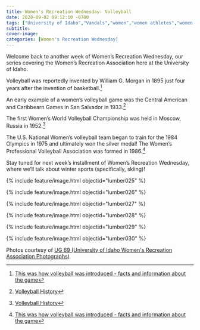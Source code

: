 ```yaml
---
title: Women's Recreation Wednesday: Volleyball
date: 2020-09-02 09:12:10 -0700
tags: ["University of Idaho","Vandals","women","women athletes","women's recreation","women's sports","women in sports","women's recreation Wednesday","Idaho","moscow","university history","university archives"]
subtitle: 
cover-image: 
categories: [Women's Recreation Wednesday]
---
```


Welcome back to another week of Women’s Recreation
Wednesday, our series covering the Women’s Recreation Association here at the
University of Idaho.

Volleyball was reportedly invented by William G. Morgan
in 1895 just four years after the invention of basketball.[^1]

An early example of a women’s volleyball game was the
Central American and Caribbearn Games in San Salvador in 1933.[^2]

The first Women’s World Volleyball Championship was held in Moscow, Russia in
1952.[^3]

The U.S. National Women’s volleyball team began to train for the 1984 Olympics
in 1975 and ultimately won the silver medal! The Women’s Professional
Volleyball Association was formed in 1986.[^4]

Stay tuned for next week’s installment of Women’s Recreation
Wednesday, where we’ll talk about winter sports (specifically, skiing)!

{% include feature/image.html objectid="lumber025" %}

{% include feature/image.html objectid="lumber026" %}

{% include feature/image.html objectid="lumber027" %}

{% include feature/image.html objectid="lumber028" %}

{% include feature/image.html objectid="lumber029" %}

{% include feature/image.html objectid="lumber030" %}

Photos courtesy of [UG 69 (University of Idaho Women's Recreation Association Photographs)](http://archiveswest.orbiscascade.org/ark:/80444/xv152953/op=fstyle.aspx?t=k&amp;q=)


[^1]: [This was how volleyball was introduced - facts and information about the game](https://www.athleticscholarships.net/history-of-volleyball.htm)

[^2]: [Volleyball History](http://worldcup.2015.women.fivb.com/en/competition/volleyballhistory)

[^3]: [Volleyball History](http://worldcup.2015.women.fivb.com/en/competition/volleyballhistory)

[^4]: [This was how volleyball was introduced - facts and information about the game](https://www.athleticscholarships.net/history-of-volleyball.htm)
